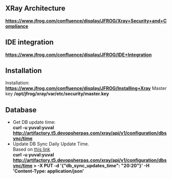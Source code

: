 

## XRay Architecture

**https://www.jfrog.com/confluence/display/JFROG/Xray+Security+and+Compliance**

## IDE integration

**https://www.jfrog.com/confluence/display/JFROG/IDE+Integration**

## Installation
Installation:
  **https://www.jfrog.com/confluence/display/JFROG/Installing+Xray**
Master key
  **/opt/jfrog/xray/var/etc/security/master.key**

## Database

- Get DB update time:  
**curl -u yuval:yuval http://artifactory.t5.devopsherpas.com/xray/api/v1/configuration/dbsync/time**
- Update DB Sync Daily Update Time.  
Based on [this link](https://www.jfrog.com/confluence/display/JFROG/Xray+REST+API#XrayRESTAPI-UpdateDBSyncDailyUpdateTime)  
**curl -u yuval:yuval http://artifactory.t5.devopsherpas.com/xray/api/v1/configuration/dbsync/time > -X PUT -d '{"db_sync_updates_time": "20:20"}' -H 'Content-Type: application/json'**
